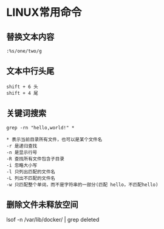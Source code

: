 # LINUX常用命令

## 替换文本内容
```shell
:%s/one/two/g
```

## 文本中行头尾
```text
shift + 6 头
shift + 4 尾
```

## 关键词搜索
```shell
grep -rn "hello,world!" *
```
```text
* 表示当前目录所有文件，也可以是某个文件名
-r 是递归查找
-n 是显示行号
-R 查找所有文件包含子目录
-i 忽略大小写
-l 只列出匹配的文件名
-L 列出不匹配的文件名
-w 只匹配整个单词，而不是字符串的一部分(匹配 hello，不匹配hello)
```
## 删除文件未释放空间
lsof -n /var/lib/docker/ | grep deleted